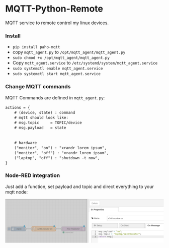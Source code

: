 # MQTT-Python-Remote
MQTT service to remote control my linux devices.

### Install

- `pip install paho-mqtt`
- copy `mqtt_agent.py` to `/opt/mqtt_agent/mqtt_agent.py`
- `sudo chmod +x /opt/mqtt_agent/mqtt_agent.py`
- Copy `mqtt_agent.service` to `/etc/systemd/system/mqtt_agent.service`
- `sudo systemctl enable mqtt_agent.service`
- `sudo systemctl start mqtt_agent.service`

### Change MQTT commands

MQTT Commands are defined in `mqtt_agent.py`:

```
actions = {
    # (device, state) : command
    # mqtt should look like:
    # msg.topic     = TOPIC/device
    # msg.payload   = state


    # hardware
    ("monitor", "on") : "xrandr lorem ipsum",
    ("monitor", "off") : "xrandr lorem ipsum",
    ("laptop", "off") : "shutdown -t now",
}
```

### Node-RED integration

Just add a function, set payload and topic and direct everything to your mqtt node:

![nodered integration](https://github.com/schneebonus/MQTT-Python-Remote/blob/main/nodered_integration.png?raw=true)
